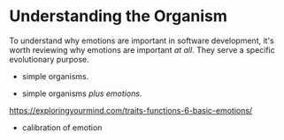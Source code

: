 
# Understanding the Organism

To understand why emotions are important in software development, it's worth reviewing why emotions are important _at all_.  They serve a specific evolutionary purpose.

- simple organisms.



- simple organisms _plus emotions_.

https://exploringyourmind.com/traits-functions-6-basic-emotions/



- calibration of emotion
